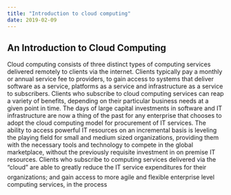 ```yaml
---
title: "Introduction to cloud computing"
date: 2019-02-09
---
```

## An Introduction to Cloud Computing 
Cloud computing consists of three distinct types of computing services delivered remotely to clients via the internet. 
Clients typically pay a monthly or annual service fee to providers, to gain access to systems that deliver software as a
service, platforms as a service and infrastructure as a service to subscribers. Clients who subscribe to cloud computing
services can reap a variety of benefits, depending on their particular business needs at a given point in time. The days 
of large capital investments in software and IT infrastructure are now a thing of the past for any enterprise that chooses
to adopt the cloud computing model for procurement of IT services. The ability to access powerful IT resources on an incremental
basis is leveling the playing field for small and medium sized organizations, providing them with the necessary tools and technology
to compete in the global marketplace, without the previously requisite investment in on premise IT resources. Clients who subscribe
to computing services delivered via the “cloud” are able to greatly reduce the IT service expenditures for their organizations; 
and gain access to more agile and flexible enterprise level computing services, in the process
